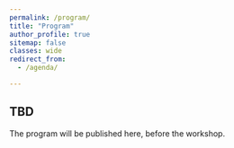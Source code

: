 ```yaml
---
permalink: /program/
title: "Program"
author_profile: true
sitemap: false
classes: wide
redirect_from: 
  - /agenda/

---
```


## TBD
The program will be published here, before the workshop. 
